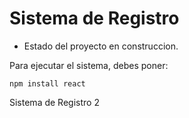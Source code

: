 <h1> Sistema de Registro </h1>  

- Estado del proyecto en construccion.

Para ejecutar el sistema, debes poner:

```npm install react```

Sistema de Registro 2
